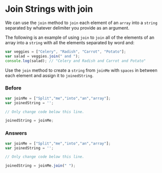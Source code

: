 # Join Strings with join

We can use the `join` method to `join` each element of
an `array` into a `string` separated by whatever
delimiter you provide as an argument.

The following is an example of using `join` to `join` all of the
elements of an array into a `string` with all the elements
separated by word and:

```javascript
var veggies = ["Celery", "Radish", "Carrot", "Potato"];
var salad = veggies.join(" and ");
console.log(salad); // "Celery and Radish and Carrot and Potato"
```

Use the `join` method to create a `string` from `joinMe` with `spaces`
in between each element and assign it to `joinedString`.

### Before

```javascript
var joinMe = ["Split","me","into","an","array"];
var joinedString = '';

// Only change code below this line.

joinedString = joinMe;
```

### Answers

```javascript
var joinMe = ["Split","me","into","an","array"];
var joinedString = '';

// Only change code below this line.

joinedString = joinMe.join(" ");
```